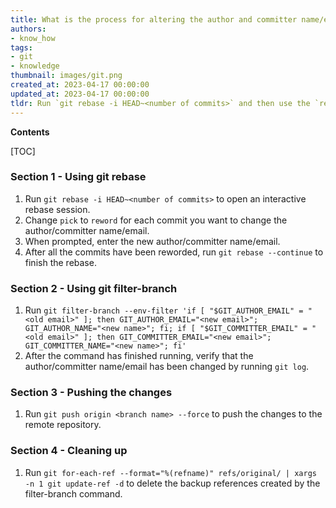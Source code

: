 ```yaml
---
title: What is the process for altering the author and committer name/email for multiple commits?
authors:
- know_how
tags:
- git
- knowledge
thumbnail: images/git.png
created_at: 2023-04-17 00:00:00
updated_at: 2023-04-17 00:00:00
tldr: Run `git rebase -i HEAD~<number of commits>` and then use the `reword` command to change the author and committer for each commit.
---
```


**Contents**

[TOC]

### Section 1 - Using git rebase

1. Run `git rebase -i HEAD~<number of commits>` to open an interactive rebase session.
2. Change `pick` to `reword` for each commit you want to change the author/committer name/email.
3. When prompted, enter the new author/committer name/email.
4. After all the commits have been reworded, run `git rebase --continue` to finish the rebase.

### Section 2 - Using git filter-branch

1. Run `git filter-branch --env-filter 'if [ "$GIT_AUTHOR_EMAIL" = "<old email>" ]; then GIT_AUTHOR_EMAIL="<new email>"; GIT_AUTHOR_NAME="<new name>"; fi; if [ "$GIT_COMMITTER_EMAIL" = "<old email>" ]; then GIT_COMMITTER_EMAIL="<new email>"; GIT_COMMITTER_NAME="<new name>"; fi'`
2. After the command has finished running, verify that the author/committer name/email has been changed by running `git log`.

### Section 3 - Pushing the changes

1. Run `git push origin <branch name> --force` to push the changes to the remote repository.

### Section 4 - Cleaning up

1. Run `git for-each-ref --format="%(refname)" refs/original/ | xargs -n 1 git update-ref -d` to delete the backup references created by the filter-branch command.
